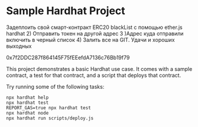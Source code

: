 # Sample Hardhat Project

Задеплоить свой смарт-контракт ERC20 blackList с помощью ether.js hardhat 2) Отправить токен на другой адрес 3 )Адрес куда отправили включить в черный список 4) Залить все на GIT. Удачи и хороших выходных

0x7f2DDC287f864145F75fEEefdA7136c76Bb19f79

This project demonstrates a basic Hardhat use case. It comes with a sample contract, a test for that contract, and a script that deploys that contract.

Try running some of the following tasks:

```shell
npx hardhat help
npx hardhat test
REPORT_GAS=true npx hardhat test
npx hardhat node
npx hardhat run scripts/deploy.js
```
